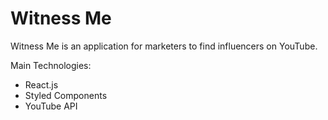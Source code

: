 # Witness Me

Witness Me is an application for marketers to find influencers on YouTube.

Main Technologies:
- React.js
- Styled Components
- YouTube API

